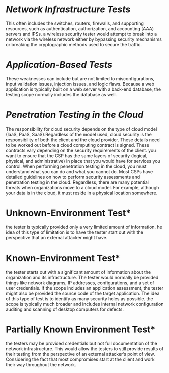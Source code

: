 # ***Network Infrastructure Tests***

This often includes the switches, routers, firewalls, and supporting resources, such as authentication, authorization, and accounting (AAA) servers and IPSs.
a wireless security tester would attempt to break into a network via the wireless network either by bypassing security mechanisms or breaking the cryptographic methods used to secure the traffic.

# ***Application-Based Tests***

These weaknesses can include but are not limited to misconfigurations, input validation issues, injection issues, and logic flaws. Because a web application is typically built on a web server with a back-end database, the testing scope normally includes the database as well.

# ***Penetration Testing in the Cloud***

The responsibility for cloud security depends on the type of cloud model (IaaS, PaaS, SaaS).Regardless of the model used, cloud security is the responsibility of both the client and the cloud provider. These details need to be worked out before a cloud computing contract is signed. These contracts vary depending on the security requirements of the client.
you want to ensure that the CSP has the same layers of security (logical, physical, and administrative) in place that you would have for services you control. When performing penetration testing in the cloud, you must understand what you can do and what you cannot do. Most CSPs have detailed guidelines on how to perform security assessments and penetration testing in the cloud. Regardless, there are many potential threats when organizations move to a cloud model. For example, although your data is in the cloud, it must reside in a physical location somewhere.

# **Unknown-Environment Test***

the tester is typically provided only a very limited amount of information. he idea of this type of limitation is to have the tester start out with the perspective that an external attacker might have.

# **Known-Environment Test***

the tester starts out with a significant amount of information about the organization and its infrastructure. The tester would normally be provided things like network diagrams, IP addresses, configurations, and a set of user credentials. If the scope includes an application assessment, the tester might also be provided the source code of the target application. The idea of this type of test is to identify as many security holes as possible. the scope is typically much broader and includes internal network configuration auditing and scanning of desktop computers for defects.

# **Partially Known Environment Test***

the testers may be provided credentials but not full documentation of the network infrastructure. This would allow the testers to still provide results of their testing from the perspective of an external attacker’s point of view. Considering the fact that most compromises start at the client and work their way throughout the network.